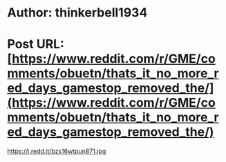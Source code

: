 # Author: thinkerbell1934
# Post URL: [https://www.reddit.com/r/GME/comments/obuetn/thats_it_no_more_red_days_gamestop_removed_the/](https://www.reddit.com/r/GME/comments/obuetn/thats_it_no_more_red_days_gamestop_removed_the/)


https://i.redd.it/bzs16wtpun871.jpg